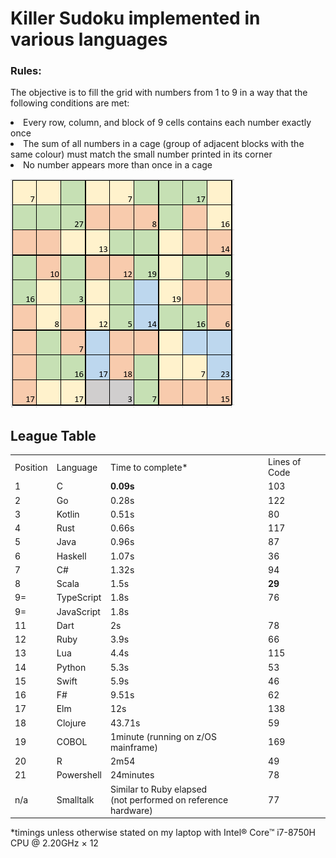 <h1> Killer Sudoku implemented in various languages</h1>
<h3> Rules:</h3>
<p>The objective is to fill the grid with numbers from 1 to 9 in a way that the following conditions are met:
<li>Every row, column, and block of 9 cells contains each number exactly once</li>
<li>The sum of all numbers in a cage (group of adjacent blocks with the same colour) must match the small number printed in its corner</li>
<li>No number appears more than once in a cage</li></p>
<img src="https://github.com/brindleoak/KillerSudoku/blob/master/resources/killer2.png">
<h2>League Table</h2>
<table>
<tr><td>Position</td><td>Language</td><td>Time to complete*</td><td>Lines of Code</td>
  <tr><td>1</td><td>C</td><td><b>0.09s</b></td><td>103</td>
<tr><td>2</td><td>Go</td><td>0.28s</td><td>122</td>
<tr><td>3</td><td>Kotlin</td><td>0.51s</td><td>80</td>
<tr><td>4</td><td>Rust</td><td>0.66s</td><td>117</td>
<tr><td>5</td><td>Java</td><td>0.96s</td><td>87</td>
<tr><td>6</td><td>Haskell</td><td>1.07s</td><td>36</td>
<tr><td>7</td><td>C#</td><td>1.32s</td><td>94</td>
<tr><td>8</td><td>Scala</td><td>1.5s</td><td><b>29</b></td>
<tr><td>9=</td><td>TypeScript</td><td>1.8s</td><td>76</td>
<tr><td>9=</td><td>JavaScript</td><td>1.8s</td><td></td>
<tr><td>11</td><td>Dart</td><td>2s</td><td>78</td>
<tr><td>12</td><td>Ruby</td><td>3.9s</td><td>66</td>
<tr><td>13</td><td>Lua</td><td>4.4s</td><td>115</td>  
<tr><td>14</td><td>Python</td><td>5.3s</td><td>53</td>
<tr><td>15</td><td>Swift</td><td>5.9s</td><td>46</td>
<tr><td>16</td><td>F#</td><td>9.51s</td><td>62</td>
<tr><td>17</td><td>Elm</td><td>12s</td><td>138</td>
<tr><td>18</td><td>Clojure</td><td>43.71s</td><td>59</td>
<tr><td>19</td><td>COBOL</td><td>1minute (running on z/OS mainframe)</td><td>169</td>
<tr><td>20</td><td>R</td><td>2m54</td><td>49</td>
<tr><td>21</td><td>Powershell</td><td>24minutes</td><td>78</td>
<tr><td>n/a</td><td>Smalltalk</td><td>Similar to Ruby elapsed<br>(not performed on reference hardware)</td><td>77</td>
</table>

*timings unless otherwise stated on my laptop with Intel® Core™ i7-8750H CPU @ 2.20GHz × 12

